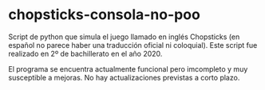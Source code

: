 # chopsticks-consola-no-poo

Script de python que simula el juego llamado en inglés Chopsticks (en español no parece haber una traducción oficial ni coloquial).
Este script fue realizado en 2º de bachillerato en el año 2020.

El programa se encuentra actualmente funcional pero imcompleto y muy susceptible a mejoras.
No hay actualizaciones previstas a corto plazo.
